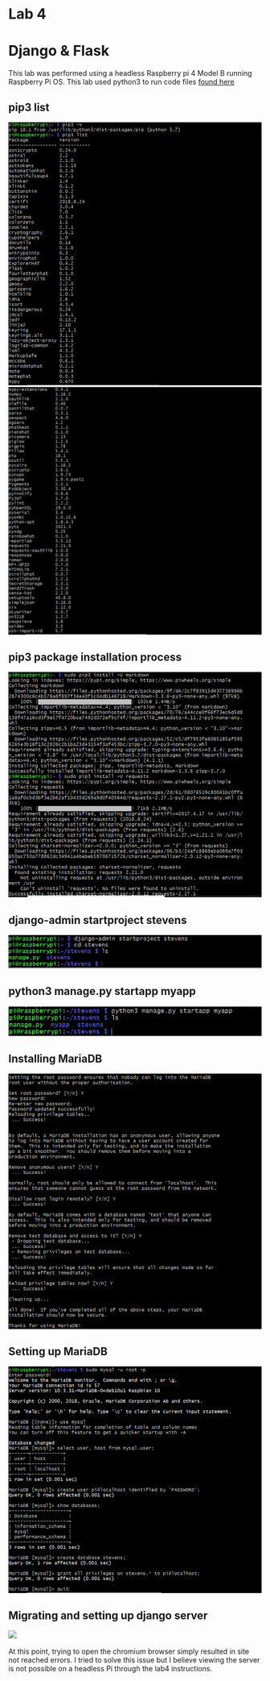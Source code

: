 # Lab 4
# Django & Flask

This lab was performed using a headless Raspberry pi 4 Model B running Raspberry Pi OS. This lab used python3 to run code files [found here](https://github.com/kevinwlu/iot/tree/master/lesson4)

## pip3 list
![](images/1.PNG)
![](images/2.PNG)

## pip3 package installation process
![](images/3.PNG)

## django-admin startproject stevens
![](images/4.PNG)

## python3 manage.py startapp myapp
![](images/5.PNG)

## Installing MariaDB
![](images/Mariadb.PNG)

## Setting up MariaDB
![](images/7.PNG)

## Migrating and setting up django server
![](images/8.PNG)



At this point, trying to open the chromium browser simply resulted in site not reached errors. I tried to solve this issue but I believe viewing the server is not possible on a headless Pi through the lab4 instructions. 
